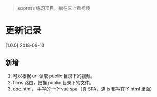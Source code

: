 > express 练习项目，躺在床上看视频

# 更新记录
[1.0.0] 2018-06-13
## 新增
1. 可以根据 url 读取 public 目录下的视频。
2. films 路由，扫描 public 目录下的文件。
3. doc.html， 手写的一个 vue spa（真·SPA，连 js 都写在了 html 里面）
